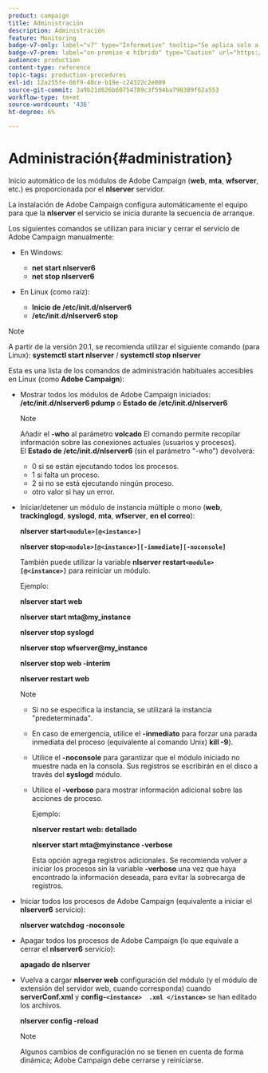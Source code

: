 ```yaml
---
product: campaign
title: Administración
description: Administración
feature: Monitoring
badge-v7-only: label="v7" type="Informative" tooltip="Se aplica solo a Campaign Classic v7"
badge-v7-prem: label="on-premise e híbrido" type="Caution" url="https://experienceleague.adobe.com/docs/campaign-classic/using/installing-campaign-classic/architecture-and-hosting-models/hosting-models-lp/hosting-models.html?lang=es" tooltip="Se aplica solo a implementaciones On-premise e híbridas"
audience: production
content-type: reference
topic-tags: production-procedures
exl-id: 12a255fe-66f9-40ce-b19e-c24322c2e009
source-git-commit: 3a9b21d626b60754789c3f594ba798309f62a553
workflow-type: tm+mt
source-wordcount: '436'
ht-degree: 6%

---
```


# Administración{#administration}



Inicio automático de los módulos de Adobe Campaign (**web**, **mta**, **wfserver**, etc.) es proporcionada por el **nlserver** servidor.

La instalación de Adobe Campaign configura automáticamente el equipo para que la **nlserver** el servicio se inicia durante la secuencia de arranque.

Los siguientes comandos se utilizan para iniciar y cerrar el servicio de Adobe Campaign manualmente:

* En Windows:

   * **net start nlserver6**
   * **net stop nlserver6**

* En Linux (como raíz):

   * **Inicio de /etc/init.d/nlserver6**
   * **/etc/init.d/nlserver6 stop**

>[!NOTE]
>
>A partir de la versión 20.1, se recomienda utilizar el siguiente comando (para Linux): **systemctl start nlserver** / **systemctl stop nlserver**

Esta es una lista de los comandos de administración habituales accesibles en Linux (como **Adobe Campaign**):

* Mostrar todos los módulos de Adobe Campaign iniciados: **/etc/init.d/nlserver6 pdump** o **Estado de /etc/init.d/nlserver6**

  >[!NOTE]
  >
  >Añadir el **-who** al parámetro **volcado** El comando permite recopilar información sobre las conexiones actuales (usuarios y procesos).\
  >El **Estado de /etc/init.d/nlserver6** (sin el parámetro &quot;-who&quot;) devolverá:
  >
  >    * 0 si se están ejecutando todos los procesos.
  >    * 1 si falta un proceso.
  >    * 2 si no se está ejecutando ningún proceso.
  >    * otro valor si hay un error.
  >

* Iniciar/detener un módulo de instancia múltiple o mono (**web**, **trackinglogd**, **syslogd**, **mta**, **wfserver**, **en el correo**):

  **nlserver start`<module>[@<instance>]`**

  **nlserver stop`<module>[@<instance>][-immediate][-noconsole]`**

  También puede utilizar la variable **nlserver restart`<module>[@<instance>]`** para reiniciar un módulo.

  Ejemplo:

  **nlserver start web**

  **nlserver start mta@my_instance**

  **nlserver stop syslogd**

  **nlserver stop wfserver@my_instance**

  **nlserver stop web -interim**

  **nlserver restart web**

  >[!NOTE]
  >
  >* Si no se especifica la instancia, se utilizará la instancia &quot;predeterminada&quot;.
  >* En caso de emergencia, utilice el **-inmediato** para forzar una parada inmediata del proceso (equivalente al comando Unix) **kill -9**).
  >* Utilice el **-noconsole** para garantizar que el módulo iniciado no muestre nada en la consola. Sus registros se escribirán en el disco a través del **syslogd** módulo.
  >* Utilice el **-verboso** para mostrar información adicional sobre las acciones de proceso.
  >
  >   Ejemplo:
  >
  >   **nlserver restart web: detallado**
  >
  >   **nlserver start mta@myinstance -verbose**
  >
  >   Esta opción agrega registros adicionales. Se recomienda volver a iniciar los procesos sin la variable **-verboso** una vez que haya encontrado la información deseada, para evitar la sobrecarga de registros.

* Iniciar todos los procesos de Adobe Campaign (equivalente a iniciar el **nlserver6** servicio):

  **nlserver watchdog -noconsole**

* Apagar todos los procesos de Adobe Campaign (lo que equivale a cerrar el **nlserver6** servicio):

  **apagado de nlserver**

* Vuelva a cargar **nlserver web** configuración del módulo (y el módulo de extensión del servidor web, cuando corresponda) cuando **serverConf.xml** y **config-`<instance>  .xml </instance>`** se han editado los archivos.

  **nlserver config -reload**

  >[!NOTE]
  >
  >Algunos cambios de configuración no se tienen en cuenta de forma dinámica; Adobe Campaign debe cerrarse y reiniciarse.
